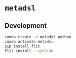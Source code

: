 # `metadsl`

## Development

```bash
conda create -n metadsl python
conda activate metadsl
pip install flit
flit install --symlink
```
